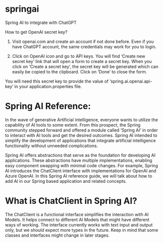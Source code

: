 # springai
 Spring AI to integrate with ChatGPT

How to get OpenAI secret key?
1) Visit openai.com and create an account if not done before. Even if you have ChatGPT account, the same credentials may work for you to login.

2) Click on OpenAI icon and go to API keys. You will find ‘Create new secret key’ link that will open a form to create a secret key. When you click on
‘Create a secret key’, the secret key will be generated which can easily be copied to the clipboard. Click on ‘Done’ to close the form.

You will need this secret key to provide the value of ‘spring.ai.openai.api-key’ in your application.properties file.



# Spring AI Reference:
In the wave of generative Artificial intelligence, everyone wants to utilize the capability of AI tools to some extent. From this prospect, the Spring community stepped forward and offered a module called ‘Spring AI’ in order to interact with AI tools and get the desired outcomes. Spring AI intended to simplify the development of applications that integrate artificial intelligence functionality without unneeded complications.

Spring AI offers abstractions that serve as the foundation for developing AI applications. These abstractions have multiple implementations, enabling easy component swapping with minimal code changes. For example, Spring AI introduces the ChatClient interface with implementations for OpenAI and Azure OpenAI. In this Spring AI reference guide, we will talk about how to add AI in our Spring based application and related concepts.



# What is ChatClient in Spring AI?
The ChatClient is a functional interface simplifies the interaction with AI Models. It helps connect to different AI Models that might have different ways of working. The interface currently works with text input and output only, but we should expect more types in the future. Keep in mind that some classes and interfaces might change in later stages.